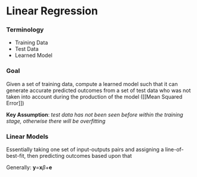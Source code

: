 # Linear Regression
### Terminology
- Training Data
- Test Data
- Learned Model

### Goal
Given a set of training data, compute a learned model such that it can generate accurate predicted outcomes from a set of test data who was not taken into account during the production of the model ([[Mean Squared Error]])

**Key Assumption**: *test data has not been seen before within the training stage, otherwise there will be overfitting*

### Linear Models
Essentially taking one set of input-outputs pairs and assigning a line-of-best-fit, then predicting outcomes based upon that

Generally:
**y**$=$**x**$\beta$+**e**